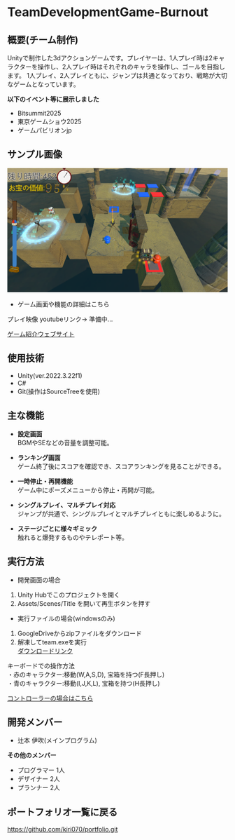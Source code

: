 # TeamDevelopmentGame-Burnout

## 概要(チーム制作)
Unityで制作した3dアクションゲームです。プレイヤーは、1人プレイ時は2キャラクターを操作し、2人プレイ時はそれぞれのキャラを操作し、ゴールを目指します。
1人プレイ、2人プレイともに、ジャンプは共通となっており、戦略が大切なゲームとなっています。

__以下のイベント等に展示しました__
- Bitsummit2025
- 東京ゲームショウ2025
- ゲームパビリオンjp

## サンプル画像
![サンプル画像](https://github.com/kiri070/TeamDevelopmentGame/blob/main/Images/sampleImage01.png)

- ゲーム画面や機能の詳細はこちら

プレイ映像 youtubeリンク→ 準備中...

[ゲーム紹介ウェブサイト](https://oecu-games.itch.io/burnout)

## 使用技術
- Unity(ver.2022.3.22f1)
- C#
- Git(操作はSourceTreeを使用)

## 主な機能

- **設定画面**  
  BGMやSEなどの音量を調整可能。

- **ランキング画面**  
  ゲーム終了後にスコアを確認でき、スコアランキングを見ることができる。

- **一時停止・再開機能**  
  ゲーム中にポーズメニューから停止・再開が可能。

- **シングルプレイ、マルチプレイ対応**  
  ジャンプが共通で、シングルプレイとマルチプレイともに楽しめるように。

- **ステージごとに様々ギミック**  
  触れると爆発するものやテレポート等。


## 実行方法
- 開発画面の場合
1. Unity Hubでこのプロジェクトを開く
2. Assets/Scenes/Title を開いて再生ボタンを押す

- 実行ファイルの場合(windowsのみ)  
1. GoogleDriveからzipファイルをダウンロード  
2. 解凍してteam.exeを実行  
[ダウンロードリンク](https://drive.google.com/file/d/1L-F4DIjL6IiotbHx8Aw4xfWYDA22db4r/view?usp=sharing)


キーボードでの操作方法  
・赤のキャラクター:移動(W,A,S,D), 宝箱を持つ(F長押し)  
・青のキャラクター:移動(I,J,K,L), 宝箱を持つ(H長押し)  

[コントローラーの場合はこちら](https://oecu-games.itch.io/burnout)


## 開発メンバー
- 辻本 伊吹(メインプログラム)
  
 __その他のメンバー__
- プログラマー 1人
- デザイナー 2人
- プランナー 2人

## ポートフォリオ一覧に戻る
https://github.com/kiri070/portfolio.git
